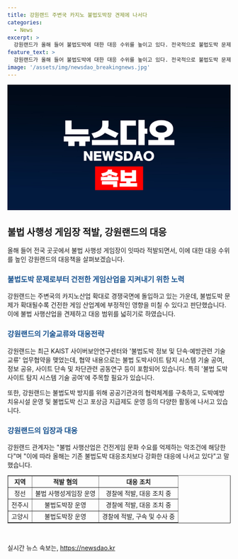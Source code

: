 ```yaml
---
title: 강원랜드 주변국 카지노 불법도박장 견제에 나서다
categories:
  - News
excerpt: >
  강원랜드가 올해 들어 불법도박에 대한 대응 수위를 높이고 있다. 전국적으로 불법도박 문제가 불거지면서 타격을 입을 수 있다고 판단, 기존보다 강화한 복안을 내놓고 있는 것으로 전해졌다. 최근 강원, 경기, 전북 등 지역에서 불법도박장이 잇따라 적발되면서 사회적 이슈로 떠오르고 있다. 이에 강원랜드는 한국과학기술원과 기술교류 업무협약을 맺고 불법도박 정보 및 단속·예방 관련 기술교류를 통해 대응 범위를 확대하고 있다. 함께 불법도박 방지를 위해 다양한 활동을 전개하고 있다.
feature_text: >
  강원랜드가 올해 들어 불법도박에 대한 대응 수위를 높이고 있다. 전국적으로 불법도박 문제가 불거지면서 타격을 입을 수 있다고 판단, 기존보다 강화한 복안을 내놓고 있는 것으로 전해졌다. 최근 강원, 경기, 전북 등 지역에서 불법도박장이 잇따라 적발되면서 사회적 이슈로 떠오르고 있다. 이에 강원랜드는 한국과학기술원과 기술교류 업무협약을 맺고 불법도박 정보 및 단속·예방 관련 기술교류를 통해 대응 범위를 확대하고 있다. 함께 불법도박 방지를 위해 다양한 활동을 전개하고 있다.
image: '/assets/img/newsdao_breakingnews.jpg'
---
```


<p><img src="/assets/img/newsdao_breakingnews.jpg" alt="pcversion 속보" /></p>

<h2 data-ke-size="size26">불법 사행성 게임장 적발, 강원랜드의 대응</h2>

<p data-ke-size="size16">올해 들어 전국 곳곳에서 불법 사행성 게임장이 잇따라 적발되면서, 이에 대한 대응 수위를 높인 강원랜드의 대응책을 살펴보겠습니다.</p>

<h3><b><span style="color: #1a5490;">불법도박 문제로부터 건전한 게임산업을 지켜내기 위한 노력</span></b></h3>

<p data-ke-size="size16">강원랜드는 주변국의 카지노산업 확대로 경쟁국면에 돌입하고 있는 가운데, 불법도박 문제가 확대될수록 건전한 게임 산업계에 부정적인 영향을 미칠 수 있다고 판단했습니다. 이에 불법 사행산업을 견제하고 대응 범위를 넓히기로 하였습니다.</p>

<h3><b><span style="color: #1a5490;">강원랜드의 기술교류와 대응전략</span></b></h3>

<p data-ke-size="size16">강원랜드는 최근 KAIST 사이버보안연구센터와 '불법도박 정보 및 단속·예방관련 기술교류' 업무협약을 맺었는데, 협약 내용으로는 불법 도박사이트 탐지 시스템 기술 공여, 정보 공유, 사이트 단속 및 차단관련 공동연구 등이 포함되어 있습니다. 특히 '불법 도박사이트 탐지 시스템 기술 공여'에 주목할 필요가 있습니다.</p>

<p data-ke-size="size16">또한, 강원랜드는 불법도박 방지를 위해 공공기관과의 협력체계를 구축하고, 도박예방 치유시설 운영 및 불법도박 신고 포상금 지급제도 운영 등의 다양한 활동에 나서고 있습니다.</p>

<h3><b><span style="color: #1a5490;">강원랜드의 입장과 대응</span></b></h3>

<p data-ke-size="size16">강원랜드 관계자는 "불법 사행산업은 건전게임 문화 수요를 억제하는 악조건에 해당한다"며 "이에 따라 올해는 기존 불법도박 대응조치보다 강화한 대응에 나서고 있다"고 말했습니다.</p>

<table style="width: 100%;" border="1">
<tbody>
<tr>
<td style="text-align: center; height: 17px;"><b>지역</b></td>
<td style="text-align: center; height: 17px;"><b>적발 혐의</b></td>
<td style="text-align: center; height: 17px;"><b>대응 조치</b></td>
</tr>
<tr>
<td style="text-align: center; height: 17px;">정선</td>
<td style="text-align: center; height: 17px;">불법 사행성게임장 운영</td>
<td style="text-align: center; height: 17px;">경찰에 적발, 대응 조치 중</td>
</tr>
<tr>
<td style="text-align: center; height: 17px;">전주시</td>
<td style="text-align: center; height: 17px;">불법도박장 운영</td>
<td style="text-align: center; height: 17px;">경찰에 적발, 대응 조치 중</td>
</tr>
<tr>
<td style="text-align: center; height: 17px;">고양시</td>
<td style="text-align: center; height: 17px;">불법도박장 운영</td>
<td style="text-align: center; height: 17px;">경찰에 적발, 구속 및 수사 중</td>
</tr>
</tbody>
</table>

<p data-ke-size="size16">&nbsp;</p>
실시간 뉴스 속보는, <a href="https://newsdao.kr" rel="dofollow">https://newsdao.kr</a>


